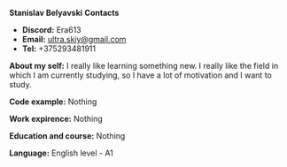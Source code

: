 **Stanislav Belyavski**
**Contacts**
* **Discord:** Era613
* **Email:** ultra.skiy@gmail.com
* **Tel:** +375293481911

**About my self:**
 I really like learning something new. I really like the field in which I am currently studying, so I have a lot of motivation and I want to study.

**Code example:**
Nothing

**Work expirence:**
Nothing

**Education and course:**
Nothing

**Language:**
English level - A1
